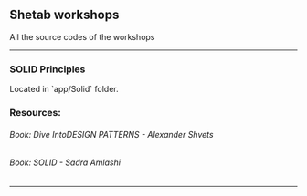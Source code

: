 ## Shetab workshops
<p>All the source codes of the workshops</p>
<hr>

### SOLID Principles
<p>Located in `app/Solid` folder.</p>
<h3>Resources:</h3>
<h6>Book: Dive IntoDESIGN PATTERNS - Alexander Shvets</h6>
<h6>Book: SOLID - Sadra Amlashi</h6>
<hr>
